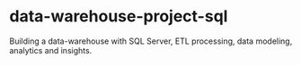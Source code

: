 # data-warehouse-project-sql
Building a data-warehouse with SQL Server, ETL processing, data modeling, analytics and insights.
